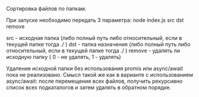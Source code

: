 Сортировка файлов по папкам.

При запуске необходимо передать 3 параметра:
node index.js src dst remove

src - исходная папка (либо полный путь либо относительный, если в текущей папке тогда ./ )
dst - папка назначения (либо полный путь либо относительный, если в текущей папке тогда ./ )
remove - удалять ли исходную папку ( 0 - не удалять, 1 - удалять)

Удаление исходной папки без использования promis или async/await пока не реализовано.
Смысл такой же как в варианте с использованием  async/await: после перемещения всех файлов, получить рекурсивно список всех подкаталогов и затем удалять в обратном порядке.

